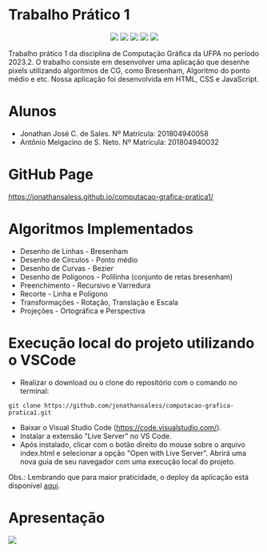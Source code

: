 # Trabalho Prático 1
<p align="center">
  <img src="https://img.shields.io/badge/-GitHub-05122A?style=flat&logo=github" />
  <img src="https://img.shields.io/badge/-Visual%20Studio%20Code-05122A?style=flat&logo=visual-studio-code&logoColor=007ACC" />
  <img src="https://img.shields.io/badge/-JavaScript-05122A?style=flat&logo=javascript" />
  <img src="https://img.shields.io/badge/-HTML-05122A?style=flat&logo=html5" />
  <img src="https://img.shields.io/badge/-CSS-05122A?style=flat&logo=CSS3" />
</p>
Trabalho prático 1 da disciplina de Computação Gráfica da UFPA no período 2023.2. O trabalho consiste em desenvolver uma aplicação que desenhe pixels utilizando algoritmos de CG, como Bresenham, Algoritmo do ponto médio e etc. Nossa aplicação foi desenvolvida em HTML, CSS e JavaScript.

# Alunos
- Jonathan José C. de Sales.        Nº Matrícula: 201804940058
- Antônio Melgacino de S. Neto.     Nº Matrícula: 201804940032

# GitHub Page
https://jonathansaless.github.io/computacao-grafica-pratica1/

# Algoritmos Implementados
- Desenho de Linhas - Bresenham
- Desenho de Círculos - Ponto médio
- Desenho de Curvas - Bezier
- Desenho de Polígonos - Polilinha (conjunto de retas bresenham)
- Preenchimento - Recursivo e Varredura
- Recorte - Linha e Polígono
- Transformações - Rotação, Translação e Escala
- Projeções - Ortográfica e Perspectiva

# Execução local do projeto utilizando o VSCode
- Realizar o download ou o clone do repositório com o comando no terminal:
```
git clone https://github.com/jonathansaless/computacao-grafica-pratica1.git
```
- Baixar o Visual Studio Code (https://code.visualstudio.com/).
- Instalar a extensão "Live Server" no VS Code.
- Após instalado, clicar com o botão direito do mouse sobre o arquivo index.html e selecionar a opção "Open with Live Server". Abrirá uma nova guia de seu navegador com uma execução local do projeto.

Obs.: Lembrando que para maior praticidade, o deploy da aplicação está disponível [aqui](https://jonathansaless.github.io/computacao-grafica-pratica1/).

# Apresentação
[<img src="https://i.ytimg.com/vi/AnsP_ctWqVs/maxresdefault.jpg">](https://youtu.be/AnsP_ctWqVs "Apresentação de Trabalho Prático 1 de Computação Gráfica")
